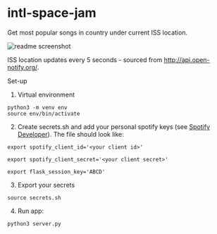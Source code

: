 # intl-space-jam
Get most popular songs in country under current ISS location.

![readme screenshot](https://user-images.githubusercontent.com/25571355/110048637-395fc280-7d1e-11eb-8997-b003d2b41b33.png)

ISS location updates every 5 seconds - sourced from http://api.open-notify.org/.

Set-up

1. Virtual environment
```
python3 -m venv env
source env/bin/activate

```
2. Create secrets.sh and add your personal spotify keys (see [Spotify Developer](https://developer.spotify.com/documentation/general/guides/authorization-guide/)). The file should look like:

```
export spotify_client_id='<your client id>'

export spotify_client_secret='<your client secret>'

export flask_session_key='ABCD'
```

3. Export your secrets
```
source secrets.sh
```

4. Run app:

```
python3 server.py
```
